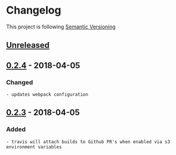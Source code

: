 # Changelog

This project is following [Semantic Versioning](http://semver.org)

## [Unreleased][]

## [0.2.4][] - 2018-04-05

### Changed
    
    - updates webpack configuration

## [0.2.3][] - 2018-04-05

### Added

    - travis will attach builds to Github PR's when enabled via s3 environment variables


[Unreleased]: https://github.com/DeskproApps/json-service/compare/v0.2.4...HEAD
[0.2.4]: https://github.com/DeskproApps/json-service/compare/v0.2.3...v0.2.4
[0.2.3]: https://github.com/DeskproApps/json-service/tree/v0.2.3
